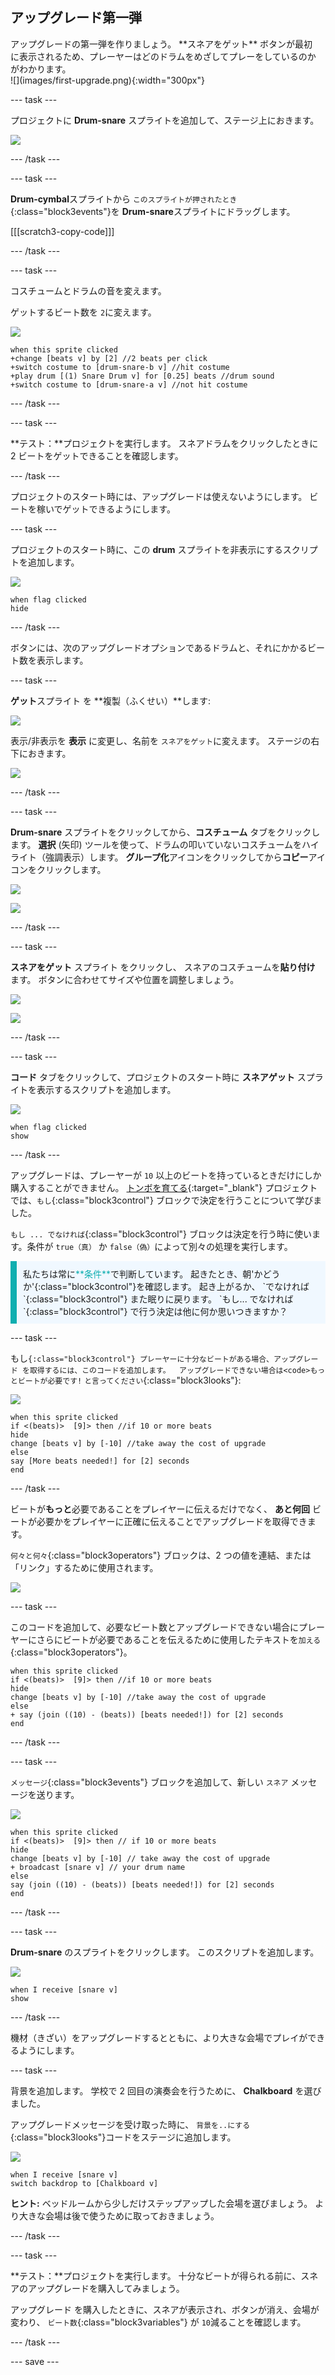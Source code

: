 ## アップグレード第一弾

<div style="display: flex; flex-wrap: wrap">
<div style="flex-basis: 200px; flex-grow: 1; margin-right: 15px;">
アップグレードの第一弾を作りましょう。 **スネアをゲット** ボタンが最初に表示されるため、プレーヤーはどのドラムをめざしてプレーをしているのかがわかります。
</div>
<div>
![](images/first-upgrade.png){:width="300px"}
</div>
</div>

--- task ---

プロジェクトに **Drum-snare** スプライトを追加して、ステージ上におきます。

![](images/snare-stage.png)

--- /task ---

--- task ---

**Drum-cymbal**スプライトから `このスプライトが押されたとき`{:class="block3events"}を **Drum-snare**スプライトにドラッグします。

[[[scratch3-copy-code]]]

--- /task ---

--- task ---

コスチュームとドラムの音を変えます。

ゲットするビート数を `2`に変えます。

![](images/snare-icon.png)

```blocks3
when this sprite clicked
+change [beats v] by [2] //2 beats per click
+switch costume to [drum-snare-b v] //hit costume
+play drum [(1) Snare Drum v] for [0.25] beats //drum sound
+switch costume to [drum-snare-a v] //not hit costume
```

--- /task ---

--- task ---

**テスト：**プロジェクトを実行します。 スネアドラムをクリックしたときに 2 ビートをゲットできることを確認します。

--- /task ---

プロジェクトのスタート時には、アップグレードは使えないようにします。 ビートを稼いでゲットできるようにします。

--- task ---

プロジェクトのスタート時に、この **drum** スプライトを非表示にするスクリプトを追加します。

![](images/snare-icon.png)

```blocks3
when flag clicked
hide
```

--- /task ---

ボタンには、次のアップグレードオプションであるドラムと、それにかかるビート数を表示します。

--- task ---

**ゲット**スプライト を **複製（ふくせい）**します:

![](images/duplicate-get.png)

表示/非表示を **表示** に変更し、名前を `スネアをゲット`に変えます。 ステージの右下におきます。

![](images/get-snare.png)

--- /task ---

--- task ---

**Drum-snare** スプライトをクリックしてから、**コスチューム** タブをクリックします。 **選択** (矢印) ツールを使って、ドラムの叩いていないコスチュームをハイライト（強調表示）します。 **グループ化**アイコンをクリックしてから**コピー**アイコンをクリックします。

![](images/snare-icon.png)

![](images/copy-costume.png)

--- /task ---

--- task ---

**スネアをゲット** スプライト をクリックし、 スネアのコスチュームを**貼り付け** ます。 ボタンに合わせてサイズや位置を調整しましょう。

![](images/get-snare-icon.png)

![](images/paste-costume.png)

--- /task ---

--- task ---

**コード** タブをクリックして、プロジェクトのスタート時に **スネアゲット** スプライトを表示するスクリプトを追加します。

![](images/get-snare-icon.png)

```blocks3
when flag clicked
show
```

--- /task ---

アップグレードは、プレーヤーが `10` 以上のビートを持っているときだけにしか購入することができません。 [トンボを育てる](https://projects.raspberrypi.org/en/projects/grow-a-dragonfly){:target="_blank"} プロジェクトでは、`もし`{:class="block3control"} ブロックで決定を行うことについて学びました。

`もし ... でなければ`{:class="block3control"} ブロックは決定を行う時に使います。条件が `true（真）` か `false（偽）`によって別々の処理を実行します。

<p style="border-left: solid; border-width:10px; border-color: #0faeb0; background-color: aliceblue; padding: 10px;">
私たちは常に<span style="color: #0faeb0">**条件**</span>で判断しています。 起きたとき、朝'かどうか'{:class="block3control"}を確認します。 起き上がるか、 `でなければ`{:class="block3control"} また眠りに戻ります。 `もし... でなければ`{:class="block3control"} で行う決定は他に何か思いつきますか？ 
</p>

--- task ---

</code>もし`{:class="block3control"} プレーヤーに十分なビートがある場合、アップグレード を取得するには、このコードを追加します。  アップグレードできない場合は<code>もっとビートが必要です!` `と言ってください`{:class="block3looks"}:

![](images/get-snare-icon.png)

```blocks3
when this sprite clicked
if <(beats)>  [9]> then //if 10 or more beats
hide
change [beats v] by [-10] //take away the cost of upgrade
else
say [More beats needed!] for [2] seconds 
end
```

--- /task ---

ビートが**もっと**必要であることをプレイヤーに伝えるだけでなく、 **あと何回** ビートが必要かをプレイヤーに正確に伝えることでアップグレードを取得できます。

`何々と何々`{:class="block3operators"} ブロックは、2 つの値を連結、または「リンク」するために使用されます。

![](images/get-snare-icon.png)

--- task ---

このコードを追加して、必要なビート数とアップグレードできない場合にプレーヤーにさらにビートが必要であることを伝えるために使用したテキストを`加える`{:class="block3operators"}。

```blocks3
when this sprite clicked
if <(beats)>  [9]> then //if 10 or more beats
hide
change [beats v] by [-10] //take away the cost of upgrade
else
+ say (join ((10) - (beats)) [beats needed!]) for [2] seconds
end
```

--- /task ---

--- task ---

`メッセージ`{:class="block3events"} ブロックを追加して、新しい `スネア` メッセージを送ります。

![](images/get-snare-icon.png)

```blocks3
when this sprite clicked
if <(beats)>  [9]> then // if 10 or more beats
hide
change [beats v] by [-10] // take away the cost of upgrade
+ broadcast [snare v] // your drum name
else
say (join ((10) - (beats)) [beats needed!]) for [2] seconds
end
```

--- /task ---

--- task ---

**Drum-snare** のスプライトをクリックします。 このスクリプトを追加します。

![](images/snare-icon.png)

```blocks3
when I receive [snare v]
show
```

--- /task ---

機材（きざい）をアップグレードするとともに、より大きな会場でプレイができるようにします。

--- task ---

背景を追加します。 学校で 2 回目の演奏会を行うために、 **Chalkboard** を選びました。

アップグレードメッセージを受け取った時に、 `背景を..にする`{:class="block3looks"}コードをステージに追加します。

![](images/stage-icon.png)

```blocks3
when I receive [snare v]
switch backdrop to [Chalkboard v]
```

**ヒント:** ベッドルームから少しだけステップアップした会場を選びましょう。 より大きな会場は後で使うために取っておきましょう。

--- /task ---

--- task ---

**テスト：**プロジェクトを実行します。 十分なビートが得られる前に、スネアのアップグレードを購入してみましょう。

アップグレード を購入したときに、スネアが表示され、ボタンが消え、会場が変わり、 `ビート数`{:class="block3variables"} が `10`減ることを確認します。

--- /task ---

--- save ---
